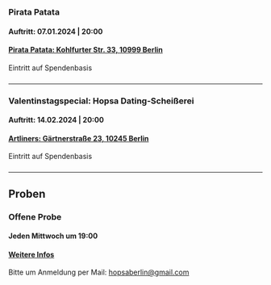 
### Pirata Patata
<h4 class="-mt-2 -mb-4">Auftritt: 07.01.2024 | 20:00 </h4>

#### <a href="https://www.instagram.com/pirata.patata/">Pirata Patata: Kohlfurter Str. 33, 10999 Berlin</a>
Eintritt auf Spendenbasis

###
-------------------

### Valentinstagspecial: Hopsa Dating-Scheißerei 
<h4 class="-mt-2 -mb-4">Auftritt: 14.02.2024 | 20:00 </h4>

#### <a href="https://artliners-berlin.com/">Artliners: Gärtnerstraße 23, 10245 Berlin</a>
Eintritt auf Spendenbasis



### 
-------------------
## Proben

### Offene Probe
<h4 class="-mt-2 -mb-4">Jeden Mittwoch um 19:00</h4>

#### <a href="/kurs">Weitere Infos</a>
Bitte um Anmeldung per Mail: <a href="mailto:hopsaberlin@gmail.com">hopsaberlin@gmail.com</a>
